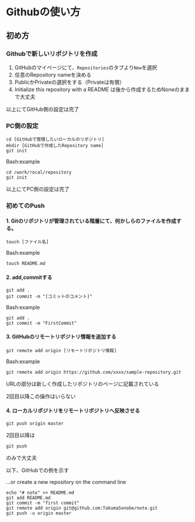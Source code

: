# Githubの使い方

## 初め方

### Githubで新しいリポジトリを作成
1. GitHubのマイページにて、`Repositories`のタブより`New`を選択
1. 任意のRepository nameを決める
1. PublicかPrivateの選択をする（Privateは有償）
1. Initialize this repository with a README は後から作成するためNoneのままで大丈夫

以上にてGitHub側の設定は完了

### PC側の設定
```
cd [GitHubで管理したいローカルのリポジトリ]
mkdir [GitHubで作成したRepository name]
git init
```

Bash:example

```Bash:example 
cd /work/rocal/repository
git init
```

以上にてPC側の設定は完了

### 初めてのPush

#### 1. Gitのリポジトリが管理されている階層にて、何かしらのファイルを作成する。
```
touch [ファイル名]
```

Bash:example

```Bash:example
touch README.md
```

#### 2. add,commitする

```
git add .
git commit -m "[コミットのコメント]"
```

Bash:example

```Bash:example 
git add .
git commit -m "FirstCommit"
```

#### 3. GitHubのリモートリポジトリ情報を追加する
```
git remote add origin [リモートリポジトリ情報]
```

Bash:example

```Bash:example 
git remote add origin https://github.com/xxxx/sample-repository.git
```

URLの部分は新しく作成したリポジトリのページに記載されている

2回目以降この操作はいらない

#### 4. ローカルリポジトリをリモートリポジトリへ反映させる
```
git push origin master
```

2回目以降は
```
git push
```
のみで大丈夫



以下、GitHubでの例を示す

 …or create a new repository on the command line

```Bash:example
echo "# note" >> README.md
git add README.md
git commit -m "first commit"
git remote add origin git@github.com:TakumaSonobe/note.git
git push -u origin master
```
